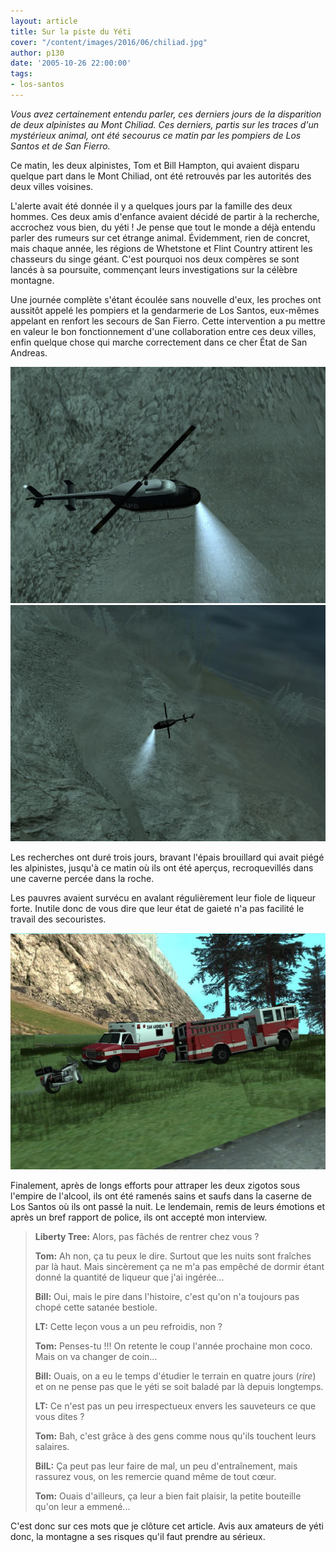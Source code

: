 ```yaml
---
layout: article
title: Sur la piste du Yéti
cover: "/content/images/2016/06/chiliad.jpg"
author: p130
date: '2005-10-26 22:00:00'
tags:
- los-santos
---
```


_Vous avez certainement entendu parler, ces derniers jours de la disparition de deux alpinistes au Mont Chiliad. Ces derniers, partis sur les traces d'un mystérieux animal, ont été secourus ce matin par les pompiers de Los Santos et de San Fierro._

Ce matin, les deux alpinistes, Tom et Bill Hampton, qui avaient disparu quelque part dans le Mont Chiliad, ont été retrouvés par les autorités des deux villes voisines.

L'alerte avait été donnée il y a quelques jours par la famille des deux hommes. Ces deux amis d'enfance avaient décidé de partir à la recherche, accrochez vous bien, du yéti ! Je pense que tout le monde a déjà entendu parler des rumeurs sur cet étrange animal. Évidemment, rien de concret, mais chaque année, les régions de Whetstone et Flint Country attirent les chasseurs du singe géant. C'est pourquoi nos deux compères se sont lancés à sa poursuite, commençant leurs investigations sur la célèbre montagne.

Une journée complète s'étant écoulée sans nouvelle d'eux, les proches ont aussitôt appelé les pompiers et la gendarmerie de Los Santos, eux-mêmes appelant en renfort les secours de San Fierro. Cette intervention a pu mettre en valeur le bon fonctionnement d'une collaboration entre ces deux villes, enfin quelque chose qui marche correctement dans ce cher État de San Andreas.

![](/content/images/2005/01/helico%201.jpg)
![](/content/images/2005/01/helico%202.jpg)

Les recherches ont duré trois jours, bravant l'épais brouillard qui avait piégé les alpinistes, jusqu'à ce matin où ils ont été aperçus, recroquevillés dans une caverne percée dans la roche.

Les pauvres avaient survécu en avalant régulièrement leur fiole de liqueur forte. Inutile donc de vous dire que leur état de gaieté n'a pas facilité le travail des secouristes.

![](/content/images/2005/01/secours%20chiliad.jpg)

Finalement, après de longs efforts pour attraper les deux zigotos sous l'empire de l'alcool, ils ont été ramenés sains et saufs dans la caserne de Los Santos où ils ont passé la nuit. Le lendemain, remis de leurs émotions et après un bref rapport de police, ils ont accepté mon interview.

> **Liberty Tree:** Alors, pas fâchés de rentrer chez vous ?
> 
> **Tom:** Ah non, ça tu peux le dire. Surtout que les nuits sont fraîches par là haut. Mais sincèrement ça ne m'a pas empêché de dormir étant donné la quantité de liqueur que j'ai ingérée...
> 
> **Bill:** Oui, mais le pire dans l'histoire, c'est qu'on n'a toujours pas chopé cette satanée bestiole.
> 
> **LT:** Cette leçon vous a un peu refroidis, non ?
> 
> **Tom:** Penses-tu !!! On retente le coup l'année prochaine mon coco. Mais on va changer de coin...
> 
> **Bill:** Ouais, on a eu le temps d'étudier le terrain en quatre jours (_rire_) et on ne pense pas que le yéti se soit baladé par là depuis longtemps.
> 
> **LT:** Ce n'est pas un peu irrespectueux envers les sauveteurs ce que vous dites ?
> 
> **Tom:** Bah, c'est grâce à des gens comme nous qu'ils touchent leurs salaires.
> 
> **BilL:** Ça peut pas leur faire de mal, un peu d'entraînement, mais rassurez vous, on les remercie quand même de tout cœur.
> 
> **Tom:** Ouais d'ailleurs, ça leur a bien fait plaisir, la petite bouteille qu'on leur a emmené...

C'est donc sur ces mots que je clôture cet article. Avis aux amateurs de yéti donc, la montagne a ses risques qu'il faut prendre au sérieux.